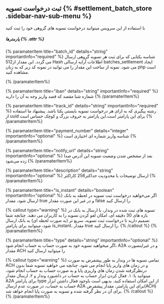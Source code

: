 ##  ثبت درخواست تسویه {% #settlement_batch_store .sidebar-nav-sub-menu %}

با استفاده از این سرویس میتوانید درخواست تسویه های گروهی خود را ثبت کنید 
##### پارمترها {% .attr %}

{% paramaterItem title="batch_id" details="string" importantInfo="required" %}
شناسه یکتایی که برای ثبت هر تسویه گروهی ارسال می گردد. این مقدار از512 Hash اطلاعات آرایه ارسالی batches_settlement ایجاد می شود. نمونه از ساخت این مقدار را می توانید در نمونه کد زیر که به زبان php است مشاهده کنید.

  {% /paramaterItem%}

{% paramaterItem title="iban" details="string" importantInfo="required" %}
 شماره شبا مقصد که قصد واریز وجه به آن را دارید
  {% /paramaterItem%}

{% paramaterItem title="track_id" details="string" importantInfo="required" %}
  رشته پیگیری که به ازای هر درخواست تسویه بایستی یکتا باشد. پیشنهاد ما استفاده از uuid برای این پارامتر است.این پارامتر به حروف بزرگ و کوچک حساس است
  {% /paramaterItem%}

{% paramaterItem title="payment_number" details="integer" importantInfo="optional" %}
شناسه واریز شماره ای اختیاری است
  {% /paramaterItem%}

{% paramaterItem title="notify_url" details="string" importantInfo="optional" %}
بعد از مشخص شدن وضعیت تسویه این آدرس صدا زده می‌شود
  {% /paramaterItem%}

{% paramaterItem title="description" details="string" importantInfo="optional" %}
ارسال توضیحات با محدودیت حداکثر256 کاراکتر
  {% /paramaterItem%}

{% paramaterItem title="is_instant" details="boolean" importantInfo="optional" %}
اگر می‌خواهید درخواست ثبت تسویه در لحظه به بانک ارسال شود، مقدار true و در غیر این صورت مقدار false را ارسال کنید.

{% callout type="warning" %}
 تسویه های ثبت شده در وندار، با ارسال به بانک در بازه های 30 دقیقه ای، امکان لغو کردن تسویه را به کاربران می دهند. چنانچه شما تصمیم دارید تا درخواست ثبت تسویه، سریع تر (به صورت لحظه ای) به بانک ارسال شود، میتوانید برای پارامتر is_instant، مقدار true را ارسال کنید.
{% /callout %}
{% /paramaterItem%}



{% paramaterItem title="type" details="string" importantInfo="optional" %}
اگر میخواهید تسویه خود به صورت حساب به حساب انجام شود، A2A و در غیراینصورت مقدار ACH را میتوانید ارسال کنید

{% callout type="warning" %}
 تمامی تسویه ها در وندار به طور پیشفرض به صورت ACH و در زمان های واریز پایا انجام می شود.
چنانچه می خواهید تسویه شما بدون درنظرگرفته شدن زمان های واریزی پایا و به صورت حساب به حساب انجام شود، میتوانید با:
 ۱. فعال کردن ابزار حساب به حساب در داشبورد وندار و
 ۲. ارسال مقدار A2A برای پارامتر type
   از این امکان استفاده کنید.
   بدیهی است باوجود فعال داشتن ابزار حساب به حساب، در صورت عدم ارسال A2A برای این پارامتر، مقدار پیشفرض(ACH) برای آن در نظر گرفته شده و تسویه به صورت پایا انجام خواهد شد.
   {% /callout %}
{% /paramaterItem%}
